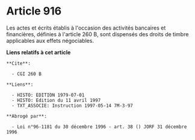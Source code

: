 # Article 916

Les actes et écrits établis à l'occasion des activités bancaires et financières, définies à l'article 260 B, sont dispensés
des droits de timbre applicables aux effets négociables.

**Liens relatifs à cet article**

	**Cite**:

	  - CGI 260 B

	**Liens**:

	  - HISTO: EDITION 1979-07-01
	  - HISTO: Edition du 11 avril 1997
	  - TXT_ASSOCIE: Instruction 1997-05-14 7M-3-97

	**Abrogé par**:

	  - Loi n°96-1181 du 30 décembre 1996 - art. 38 () JORF 31 décembre 1996
